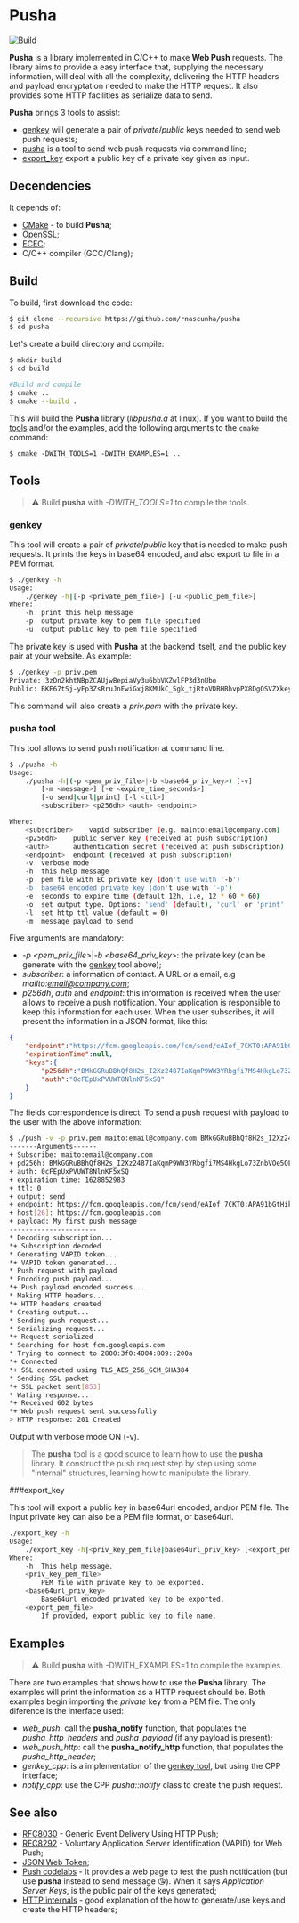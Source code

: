 # Pusha

[![Build](https://github.com/rnascunha/pusha/actions/workflows/main.yml/badge.svg)](https://github.com/rnascunha/pusha/actions/workflows/main.yml)

**Pusha** is a library implemented in C/C++ to make **Web Push** requests. The library aims to provide a easy interface that, supplying the necessary information, will deal with all the complexity, delivering the HTTP headers and payload encryptation needed to make the HTTP request. It also provides some HTTP facilities as serialize data to send.

**Pusha** brings 3 tools to assist:
* [genkey](#genkey) will generate a pair of *private*/*public* keys needed to send web push requests;
* [pusha](#pusha-tool) is a tool to send web push requests via command line;
* [export_key](#export_key) export a public key of a private key given as input.

## Decendencies

It depends of:

* [CMake](https://cmake.org/) - to build **Pusha**;
* [OpenSSL](https://www.openssl.org/);
* [ECEC](https://github.com/web-push-libs/ecec);
* C/C++ compiler (GCC/Clang);

## Build

To build, first download the code:

```bash
$ git clone --recursive https://github.com/rnascunha/pusha
$ cd pusha
```
Let's create a build directory and compile:

```bash
$ mkdir build
$ cd build

#Build and compile
$ cmake ..
$ cmake --build .
```
This will build the **Pusha** library (*libpusha.a* at linux). If you want to build the [tools](#tools) and/or the examples,
add the following arguments to the `cmake` command:

```
$ cmake -DWITH_TOOLS=1 -DWITH_EXAMPLES=1 ..
```
## Tools

> :warning: Build **pusha** with *-DWITH_TOOLS=1* to compile the tools.

### genkey

This tool will create a pair of *private*/*public* key that is needed to make push requests. It prints the keys in base64 encoded, and also export to file in a PEM format.

```bash
$ ./genkey -h
Usage:
	./genkey -h|[-p <private_pem_file>] [-u <public_pem_file>]
Where:
	-h	print this help message
	-p	output private key to pem file specified
	-u	output public key to pem file specified
```
The private key is used with **Pusha** at the backend itself, and the public key pair at your website. As example:

```bash
$ ./genkey -p priv.pem
Private: 3zDn2khtNBpZCAUjwBepiaVy3u6bbVKZwlFP3d3nUbo
Public: BKE67tSj-yFp3ZsRruJnEwiGxj8KMUkC_5gk_tjRtoVDBHBhvpPX8DgOSVZXkey2AM1pk1vzEd7hlk_-KOqV_Yw
```
This command will also create a *priv.pem* with the private key.
### pusha tool

This tool allows to send push notification at command line.

```bash
$ ./pusha -h
Usage:
	./pusha -h|(-p <pem_priv_file>|-b <base64_priv_key>) [-v]
		[-m <message>] [-e <expire_time_seconds>]
		[-o send|curl|print] [-l <ttl>]
		<subscriber> <p256dh> <auth> <endpoint>

Where:
	<subscriber>	vapid subscriber (e.g. mainto:email@company.com)
	<p256dh>	public server key (received at push subscription)
	<auth>		authentication secret (received at push subscription)
	<endpoint>	endpoint (received at push subscription)
	-v	verbose mode
	-h	this help message
	-p	pem file with EC private key (don't use with '-b')
	-b	base64 encoded private key (don't use with '-p')
	-e	seconds to expire time (default 12h, i.e, 12 * 60 * 60)
	-o	set output type. Options: 'send' (default), 'curl' or 'print'
	-l	set http ttl value (default = 0)
	-m	message payload to send
```
Five arguments are mandatory:
* *-p <pem_priv_file>*|*-b <base64_priv_key>*: the private key (can be generate with the [genkey](#genkey) tool above);
* *subscriber*: a information of contact. A URL or a email, e.g *mailto:email@company.com*;
* *p256dh*, *auth* and *endpoint*: this information is received when the user allows to receive a push notification. Your application is responsible to keep this information for each user. When the user subscribes, it will present the information in a JSON format, like this:

```JSON
{
	"endpoint":"https://fcm.googleapis.com/fcm/send/eAIof_7CKT0:APA91bGtHiknduwFFRTTHF59vT05bsduAR_uAhWCGSxU-D8O3wg7Km0cRF246956jg-DPTlUj8xgAJP1I6VJU_xJipbpGg6rS4_B8qC5yKhqalDbkSDPwZ87ki_P3RlskUb1BEKY6wI8",
	"expirationTime":null,
	"keys":{
		"p256dh":"BMkGGRuBBhQf8H2s_I2Xz2487IaKqmP9WW3YRbgfi7MS4HkgLo73ZnbVOe5OLNL7judxPtElktgCLwOMWxRDLyo",
		"auth":"0cFEpUxPVUWT8NlnKF5xSQ"
	}
}
```
The fields correspondence is direct. To send a push request with payload to the user with the above information:

```bash
$ ./push -v -p priv.pem maito:email@company.com BMkGGRuBBhQf8H2s_I2Xz2487IaKqmP9WW3YRbgfi7MS4HkgLo73ZnbVOe5OLNL7judxPtElktgCLwOMWxRDLyo 0cFEpUxPVUWT8NlnKF5xSQ https://fcm.googleapis.com/fcm/send/eAIof_7CKT0:APA91bGtHiknduwFFRTTHF59vT05bsduAR_uAhWCGSxU-D8O3wg7Km0cRF246956jg-DPTlUj8xgAJP1I6VJU_xJipbpGg6rS4_B8qC5yKhqalDbkSDPwZ87ki_P3RlskUb1BEKY6wI8 -m 'My first push message'
-------Arguments------
+ Subscribe: maito:email@company.com
+ pd256h: BMkGGRuBBhQf8H2s_I2Xz2487IaKqmP9WW3YRbgfi7MS4HkgLo73ZnbVOe5OLNL7judxPtElktgCLwOMWxRDLyo
+ auth: 0cFEpUxPVUWT8NlnKF5xSQ
+ expiration time: 1628852983
+ ttl: 0
+ output: send
+ endpoint: https://fcm.googleapis.com/fcm/send/eAIof_7CKT0:APA91bGtHiknduwFFRTTHF59vT05bsduAR_uAhWCGSxU-D8O3wg7Km0cRF246956jg-DPTlUj8xgAJP1I6VJU_xJipbpGg6rS4_B8qC5yKhqalDbkSDPwZ87ki_P3RlskUb1BEKY6wI8
+ host[26]: https://fcm.googleapis.com
+ payload: My first push message
----------------------
* Decoding subscription...
*+ Subscription decoded
* Generating VAPID token...
*+ VAPID token generated...
* Push request with payload
* Encoding push payload...
*+ Push payload encoded success...
* Making HTTP headers...
*+ HTTP headers created
* Creating output...
* Sending push request...
* Serializing request...
*+ Request serialized
* Searching for host fcm.googleapis.com
* Trying to connect to 2800:3f0:4004:809::200a
*+ Connected
*+ SSL connected using TLS_AES_256_GCM_SHA384
* Sending SSL packet
*+ SSL packet sent[853]
* Wating response...
*+ Received 602 bytes
*+ Web push request sent successfully
> HTTP response: 201 Created
```
Output with verbose mode ON (-v).

> The **pusha** tool is a good source to learn how to use the **pusha** library. It construct the push request step by step using some "internal" structures, learning how to manipulate the library.

###export_key

This tool will export a public key in base64url encoded, and/or PEM file. The input private key can also be a PEM file format, or base64url.

```bash
./export_key -h
Usage:
	./export_key -h|<priv_key_pem_file|base64url_priv_key> [<export_pem_file>]
Where:
	-h	This help message.
	<priv_key_pem_file>
		PEM file with private key to be exported.
	<base64url_priv_key>
		Base64url encoded privated key to be exported.
	<export_pem_file>
		If provided, export public key to file name.
```

## Examples

> :warning: Build **pusha** with -DWITH_EXAMPLES=1 to compile the examples.

There are two examples that shows how to use the **Pusha** library. The examples will print the information as a HTTP request should be. Both examples begin importing the *private* key from a PEM file. The only diference is the interface used:
* *web_push*: call the **pusha_notify** function, that populates the *pusha_http_headers* and *pusha_payload* (if any payload is present);
* *web_push_http*: call the **pusha_notify_http** function, that populates the *pusha_http_header*;
* *genkey_cpp*: is a implementation of the [genkey tool](#genkey), but using the CPP interface;
* *notify_cpp*: use the CPP *pusha::notify* class to create the push request.

## See also

* [RFC8030](https://datatracker.ietf.org/doc/html/rfc8030) - Generic Event Delivery Using HTTP Push;
* [RFC8292](https://datatracker.ietf.org/doc/html/rfc8292) - Voluntary Application Server Identification (VAPID) for Web Push;
* [JSON Web Token](https://jwt.io/);
* [Push codelabs](https://developers.google.com/web/fundamentals/codelabs/push-notifications) - It provides a web page to test the push notitication (but use **pusha** instead to send message :kissing_heart:). When it says *Application Server Keys*, is the public pair of the keys generated;
* [HTTP internals](https://blog.mozilla.org/services/2016/08/23/sending-vapid-identified-webpush-notifications-via-mozillas-push-service/) - good explanation of the how to generate/use keys and create the HTTP headers;
